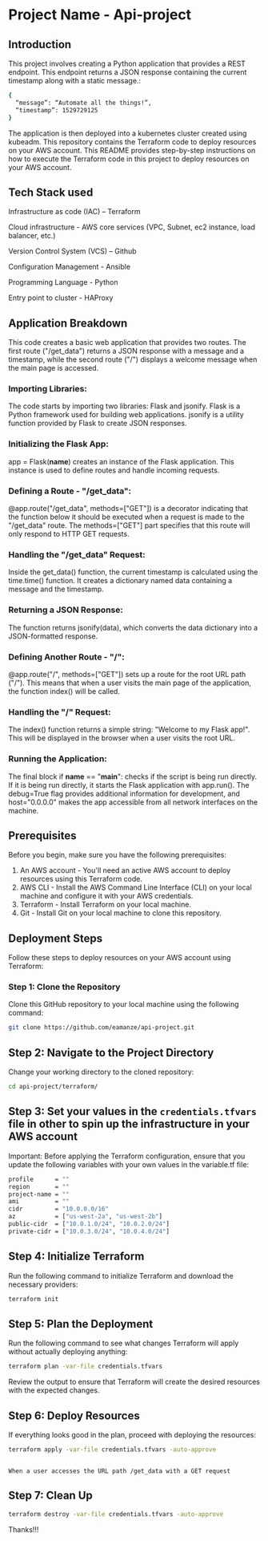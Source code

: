 # Project Name - Api-project

## Introduction

This project involves creating a Python application that provides a REST endpoint. This endpoint returns a JSON response containing the current timestamp along with a static message.:


```bash
{
  “message”: “Automate all the things!”,
  “timestamp”: 1529729125
}
```

The application is then deployed into a kubernetes cluster created using kubeadm.
This repository contains the Terraform code to deploy resources on your AWS account.  This README provides step-by-step instructions on how to execute the Terraform code in this project to deploy resources on your AWS account.


## Tech Stack used

Infrastructure as code (IAC) – Terraform

Cloud infrastructure - AWS core services (VPC, Subnet, ec2 instance, load balancer, etc.)

Version Control System (VCS) – Github

Configuration Management - Ansible

Programming Language - Python

Entry point to cluster - HAProxy


## Application Breakdown

This code creates a basic web application that provides two routes. The first route ("/get_data") returns a JSON response with a message and a timestamp, while the second route ("/") displays a welcome message when the main page is accessed. 


### Importing Libraries:

The code starts by importing two libraries: Flask and jsonify.
Flask is a Python framework used for building web applications.
jsonify is a utility function provided by Flask to create JSON responses.


### Initializing the Flask App:

app = Flask(__name__) creates an instance of the Flask application.
This instance is used to define routes and handle incoming requests.


### Defining a Route - "/get_data":

@app.route("/get_data", methods=["GET"]) is a decorator indicating that the function below it should be executed when a request is made to the "/get_data" route.
The methods=["GET"] part specifies that this route will only respond to HTTP GET requests.


### Handling the "/get_data" Request:

Inside the get_data() function, the current timestamp is calculated using the time.time() function.
It creates a dictionary named data containing a message and the timestamp.


### Returning a JSON Response:

The function returns jsonify(data), which converts the data dictionary into a JSON-formatted response.


### Defining Another Route - "/":

@app.route("/", methods=["GET"]) sets up a route for the root URL path ("/"). This means that when a user visits the main page of the application, the function index() will be called.


### Handling the "/" Request:

The index() function returns a simple string: "Welcome to my Flask app!". This will be displayed in the browser when a user visits the root URL.


### Running the Application:

The final block if __name__ == "__main__": checks if the script is being run directly.
If it is being run directly, it starts the Flask application with app.run().
The debug=True flag provides additional information for development, and host="0.0.0.0" makes the app accessible from all network interfaces on the machine.


## Prerequisites

Before you begin, make sure you have the following prerequisites:

1. An AWS account - You'll need an active AWS account to deploy resources using this Terraform code.
2. AWS CLI - Install the AWS Command Line Interface (CLI) on your local machine and configure it with your AWS credentials.
3. Terraform - Install Terraform on your local machine.
4. Git - Install Git on your local machine to clone this repository.


## Deployment Steps

Follow these steps to deploy resources on your AWS account using Terraform:


### Step 1: Clone the Repository

Clone this GitHub repository to your local machine using the following command:

```bash
git clone https://github.com/eamanze/api-project.git
```


## Step 2: Navigate to the Project Directory

Change your working directory to the cloned repository:

```bash
cd api-project/terraform/
```


## Step 3: Set your values in the ```credentials.tfvars``` file in other to spin up the infrastructure in your AWS account

Important:
Before applying the Terraform configuration, ensure that you update the following variables with your own values in the variable.tf file:

```bash
profile      = ""
region       = ""
project-name = ""
ami          = ""
cidr         = "10.0.0.0/16"
az           = ["us-west-2a", "us-west-2b"]
public-cidr  = ["10.0.1.0/24", "10.0.2.0/24"]
private-cidr = ["10.0.3.0/24", "10.0.4.0/24"]
```


## Step 4: Initialize Terraform

Run the following command to initialize Terraform and download the necessary providers:

```bash
terraform init
```


## Step 5: Plan the Deployment

Run the following command to see what changes Terraform will apply without actually deploying anything:

```bash
terraform plan -var-file credentials.tfvars
```

Review the output to ensure that Terraform will create the desired resources with the expected changes.


## Step 6: Deploy Resources

If everything looks good in the plan, proceed with deploying the resources:

```bash
terraform apply -var-file credentials.tfvars -auto-approve
```


```Note: After finishing the preceding command and process, wait for approximately 15 minutes to allow the completion of all the playbooks in the ansible/haproxy server. Then, in order to view the application, copy the load balancer dns generated from the terraform output into your browser.

When a user accesses the URL path /get_data with a GET request
```


## Step 7: Clean Up

```bash
terraform destroy -var-file credentials.tfvars -auto-approve
```


Thanks!!!